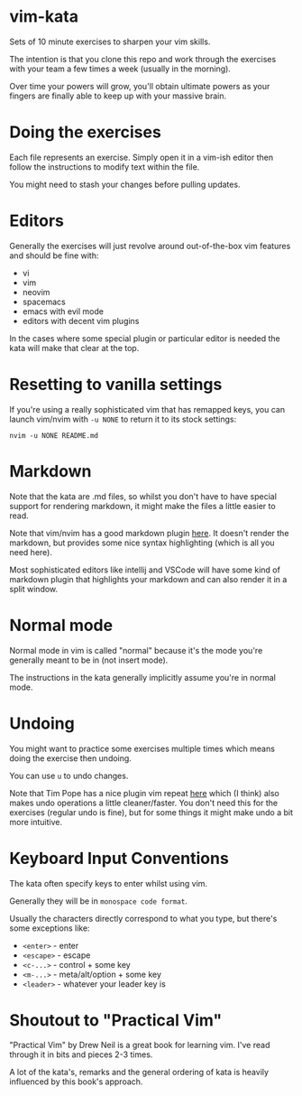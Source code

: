# vim-kata

Sets of 10 minute exercises to sharpen your vim skills.

The intention is that you clone this repo and work through the exercises with your team a few times a week (usually in the morning).

Over time your powers will grow, you'll obtain ultimate powers as your fingers are finally able to keep up with your massive brain.

# Doing the exercises

Each file represents an exercise. Simply open it in a vim-ish editor then follow the instructions to modify text within the file.

You might need to stash your changes before pulling updates.

# Editors

Generally the exercises will just revolve around out-of-the-box vim features and should be fine with:

- vi
- vim
- neovim
- spacemacs
- emacs with evil mode
- editors with decent vim plugins

In the cases where some special plugin or particular editor is needed the kata will make that clear at the top.

# Resetting to vanilla settings

If you're using a really sophisticated vim that has remapped keys, you can launch vim/nvim with `-u NONE` to return it to its stock settings:

```
nvim -u NONE README.md
```

# Markdown

Note that the kata are .md files, so whilst you don't have to have special support for rendering markdown, it might make the files a little easier to read.

Note that vim/nvim has a good markdown plugin [here](https://github.com/plasticboy/vim-markdown). It doesn't render the markdown, but provides some nice syntax highlighting (which is all you need here).

Most sophisticated editors like intellij and VSCode will have some kind of markdown plugin that highlights your markdown and can also render it in a split window.

# Normal mode

Normal mode in vim is called "normal" because it's the mode you're generally meant to be in (not insert mode).

The instructions in the kata generally implicitly assume you're in normal mode.

# Undoing

You might want to practice some exercises multiple times which means doing the exercise then undoing.

You can use `u` to undo changes.

Note that Tim Pope has a nice plugin vim repeat [here](https://github.com/tpope/vim-repeat) which (I think) also makes undo operations a little cleaner/faster. You don't need this for the exercises (regular undo is fine), but for some things it might make undo a bit more intuitive.

# Keyboard Input Conventions

The kata often specify keys to enter whilst using vim.

Generally they will be in `monospace code format`.

Usually the characters directly correspond to what you type, but there's some exceptions like:

- `<enter>` - enter
- `<escape>` - escape
- `<c-...>` - control + some key
- `<m-...>` - meta/alt/option + some key
- `<leader>` - whatever your leader key is

# Shoutout to "Practical Vim"

"Practical Vim" by Drew Neil is a great book for learning vim. I've read through it in bits and pieces 2-3 times.

A lot of the kata's, remarks and the general ordering of kata is heavily influenced by this book's approach.
